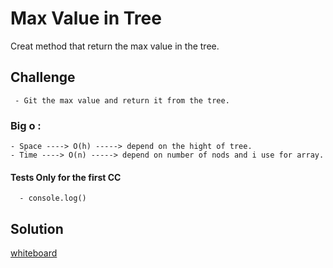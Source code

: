 #  Max Value in Tree

Creat method that return the max value in the tree.

## Challenge
     
     - Git the max value and return it from the tree.

### Big o :

    - Space ----> O(h) -----> depend on the hight of tree.   
    - Time ----> O(n) -----> depend on number of nods and i use for array.        

#### Tests Only for the first CC
      
      - console.log()
   
       
## Solution

[whiteboard]()